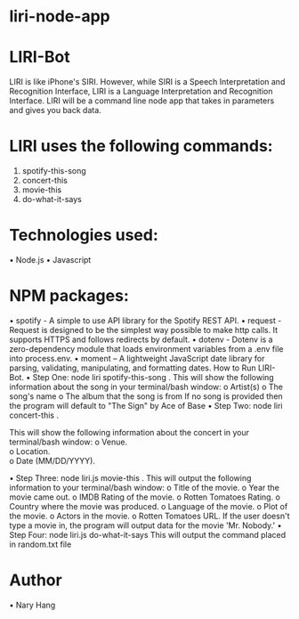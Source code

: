 # liri-node-app

# LIRI-Bot

LIRI is like iPhone's SIRI. However, while SIRI is a Speech Interpretation and Recognition Interface, LIRI is a Language Interpretation and Recognition Interface. LIRI will be a command line node app that takes in parameters and gives you back data.

# LIRI uses the following commands:
1.	spotify-this-song
2.	concert-this
3.	movie-this
4.	do-what-it-says

# Technologies used:
•	Node.js
•	Javascript

# NPM packages:
•	spotify - A simple to use API library for the Spotify REST API.
•	request - Request is designed to be the simplest way possible to make http calls. It supports HTTPS and follows redirects by default.
•	dotenv - Dotenv is a zero-dependency module that loads environment variables from a .env file into process.env.
•	moment – A lightweight JavaScript date library for parsing, validating, manipulating, and formatting dates.
How to Run LIRI-Bot.
•	Step One: node liri spotify-this-song <song name here>.
This will show the following information about the song in your terminal/bash window:
o	Artist(s)
o	The song's name
o	The album that the song is from
If no song is provided then the program will default to "The Sign" by Ace of Base
•	Step Two: node liri concert-this <artist here>.

This will show the following information about the concert in your terminal/bash window:
o	Venue.  
o	Location.  
o	Date (MM/DD/YYYY).  

•	Step Three: node liri.js movie-this <movie name here>.
This will output the following information to your terminal/bash window:
o	Title of the movie.
o	Year the movie came out.
o	IMDB Rating of the movie.
o	Rotten Tomatoes Rating.
o	Country where the movie was produced.
o	Language of the movie.
o	Plot of the movie.
o	Actors in the movie.
o	Rotten Tomatoes URL.
If the user doesn't type a movie in, the program will output data for the movie 'Mr. Nobody.'
•	Step Four: node liri.js do-what-it-says
This will output the command placed in random.txt file
  
# Author
•	Nary Hang
